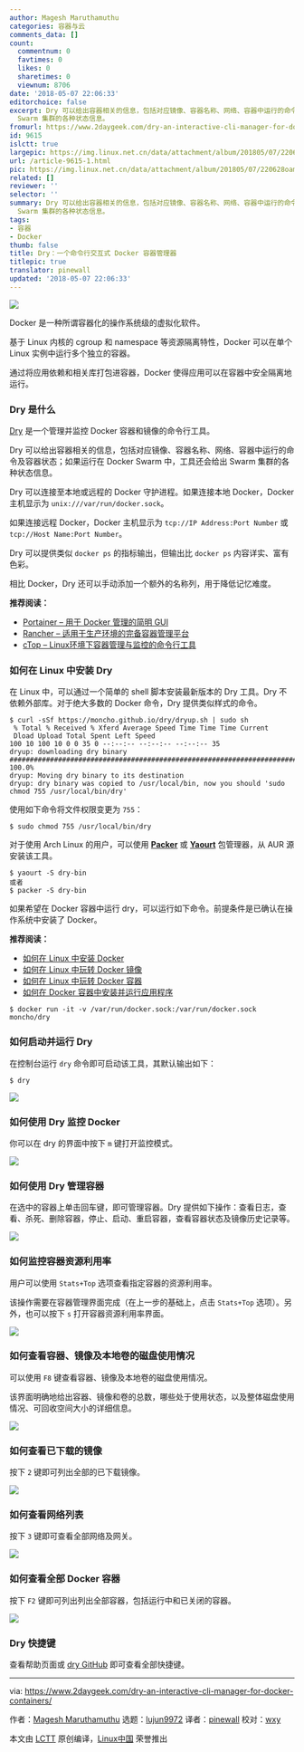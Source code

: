 ```yaml
---
author: Magesh Maruthamuthu
categories: 容器与云
comments_data: []
count:
  commentnum: 0
  favtimes: 0
  likes: 0
  sharetimes: 0
  viewnum: 8706
date: '2018-05-07 22:06:33'
editorchoice: false
excerpt: Dry 可以给出容器相关的信息，包括对应镜像、容器名称、网络、容器中运行的命令及容器状态；如果运行在 Docker Swarm 中，工具还会给出
  Swarm 集群的各种状态信息。
fromurl: https://www.2daygeek.com/dry-an-interactive-cli-manager-for-docker-containers/
id: 9615
islctt: true
largepic: https://img.linux.net.cn/data/attachment/album/201805/07/220628oam0bmtit7lolm7i.jpg
url: /article-9615-1.html
pic: https://img.linux.net.cn/data/attachment/album/201805/07/220628oam0bmtit7lolm7i.jpg.thumb.jpg
related: []
reviewer: ''
selector: ''
summary: Dry 可以给出容器相关的信息，包括对应镜像、容器名称、网络、容器中运行的命令及容器状态；如果运行在 Docker Swarm 中，工具还会给出
  Swarm 集群的各种状态信息。
tags:
- 容器
- Docker
thumb: false
title: Dry：一个命令行交互式 Docker 容器管理器
titlepic: true
translator: pinewall
updated: '2018-05-07 22:06:33'
---
```


![](/data/attachment/album/201805/07/220628oam0bmtit7lolm7i.jpg)


Docker 是一种所谓容器化的操作系统级的虚拟化软件。


基于 Linux 内核的 cgroup 和 namespace 等资源隔离特性，Docker 可以在单个 Linux 实例中运行多个独立的容器。


通过将应用依赖和相关库打包进容器，Docker 使得应用可以在容器中安全隔离地运行。


### Dry 是什么


[Dry](https://github.com/moncho/dry) 是一个管理并监控 Docker 容器和镜像的命令行工具。


Dry 可以给出容器相关的信息，包括对应镜像、容器名称、网络、容器中运行的命令及容器状态；如果运行在 Docker Swarm 中，工具还会给出 Swarm 集群的各种状态信息。


Dry 可以连接至本地或远程的 Docker 守护进程。如果连接本地 Docker，Docker 主机显示为 `unix:///var/run/docker.sock`。


如果连接远程 Docker，Docker 主机显示为 `tcp://IP Address:Port Number` 或 `tcp://Host Name:Port Number`。


Dry 可以提供类似 `docker ps` 的指标输出，但输出比 `docker ps` 内容详实、富有色彩。


相比 Docker，Dry 还可以手动添加一个额外的名称列，用于降低记忆难度。


**推荐阅读：**


* [Portainer – 用于 Docker 管理的简明 GUI](https://www.2daygeek.com/portainer-a-simple-docker-management-gui/)
* [Rancher – 适用于生产环境的完备容器管理平台](https://www.2daygeek.com/rancher-a-complete-container-management-platform-for-production-environment/)
* [cTop – Linux环境下容器管理与监控的命令行工具](https://www.2daygeek.com/ctop-a-command-line-tool-for-container-monitoring-and-management-in-linux/)


### 如何在 Linux 中安装 Dry


在 Linux 中，可以通过一个简单的 shell 脚本安装最新版本的 Dry 工具。Dry 不依赖外部库。对于绝大多数的 Docker 命令，Dry 提供类似样式的命令。



```
$ curl -sSf https://moncho.github.io/dry/dryup.sh | sudo sh
 % Total % Received % Xferd Average Speed Time Time Time Current
 Dload Upload Total Spent Left Speed
100 10 100 10 0 0 35 0 --:--:-- --:--:-- --:--:-- 35
dryup: downloading dry binary
######################################################################## 100.0%
dryup: Moving dry binary to its destination
dryup: dry binary was copied to /usr/local/bin, now you should 'sudo chmod 755 /usr/local/bin/dry'

```

使用如下命令将文件权限变更为 `755`：



```
$ sudo chmod 755 /usr/local/bin/dry

```

对于使用 Arch Linux 的用户，可以使用 **[Packer](https://www.2daygeek.com/install-packer-aur-helper-on-arch-linux/)** 或 **[Yaourt](https://www.2daygeek.com/install-yaourt-aur-helper-on-arch-linux/)** 包管理器，从 AUR 源安装该工具。



```
$ yaourt -S dry-bin
或者
$ packer -S dry-bin

```

如果希望在 Docker 容器中运行 dry，可以运行如下命令。前提条件是已确认在操作系统中安装了 Docker。


**推荐阅读：**


* [如何在 Linux 中安装 Docker](https://www.2daygeek.com/install-docker-on-centos-rhel-fedora-ubuntu-debian-oracle-archi-scentific-linux-mint-opensuse/)
* [如何在 Linux 中玩转 Docker 镜像](https://www.2daygeek.com/list-search-pull-download-remove-docker-images-on-linux/)
* [如何在 Linux 中玩转 Docker 容器](https://www.2daygeek.com/create-run-list-start-stop-attach-delete-interactive-daemonized-docker-containers-on-linux/)
* [如何在 Docker 容器中安装并运行应用程序](https://www.2daygeek.com/install-run-applications-inside-docker-containers/)



```
$ docker run -it -v /var/run/docker.sock:/var/run/docker.sock moncho/dry

```

### 如何启动并运行 Dry


在控制台运行 `dry` 命令即可启动该工具，其默认输出如下：



```
$ dry

```

![](/data/attachment/album/201805/07/220635p8bc7qxn86a79q94.png)


### 如何使用 Dry 监控 Docker


你可以在 dry 的界面中按下 `m` 键打开监控模式。


![](/data/attachment/album/201805/07/220636ilhlkx3xivy8hxkp.png)


### 如何使用 Dry 管理容器


在选中的容器上单击回车键，即可管理容器。Dry 提供如下操作：查看日志，查看、杀死、删除容器，停止、启动、重启容器，查看容器状态及镜像历史记录等。


![](/data/attachment/album/201805/07/220637t682kjj1bb1q6i22.png)


### 如何监控容器资源利用率


用户可以使用 `Stats+Top` 选项查看指定容器的资源利用率。


该操作需要在容器管理界面完成（在上一步的基础上，点击 `Stats+Top` 选项）。另外，也可以按下 `s` 打开容器资源利用率界面。


![](/data/attachment/album/201805/07/220638bz7o2z2ix5u00xzh.png)


### 如何查看容器、镜像及本地卷的磁盘使用情况


可以使用 `F8` 键查看容器、镜像及本地卷的磁盘使用情况。


该界面明确地给出容器、镜像和卷的总数，哪些处于使用状态，以及整体磁盘使用情况、可回收空间大小的详细信息。


![](/data/attachment/album/201805/07/220639tknzbyby9yqtbv5g.png)


### 如何查看已下载的镜像


按下 `2` 键即可列出全部的已下载镜像。


![](/data/attachment/album/201805/07/220640as609wn53td5wvml.png)


### 如何查看网络列表


按下 `3` 键即可查看全部网络及网关。


![](/data/attachment/album/201805/07/220641deg8hj8db4l4roe8.png)


### 如何查看全部 Docker 容器


按下 `F2` 键即可列出列出全部容器，包括运行中和已关闭的容器。


![](/data/attachment/album/201805/07/220643igryll5rrs5ysyys.png)


### Dry 快捷键


查看帮助页面或 [dry GitHub](https://github.com/moncho/dry) 即可查看全部快捷键。




---


via: <https://www.2daygeek.com/dry-an-interactive-cli-manager-for-docker-containers/>


作者：[Magesh Maruthamuthu](https://www.2daygeek.com/author/magesh/) 选题：[lujun9972](https://github.com/lujun9972) 译者：[pinewall](https://github.com/pinewall) 校对：[wxy](https://github.com/wxy)


本文由 [LCTT](https://github.com/LCTT/TranslateProject) 原创编译，[Linux中国](https://linux.cn/) 荣誉推出